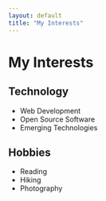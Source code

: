 ```yaml
---
layout: default
title: "My Interests"
---
```


# My Interests

## Technology
- Web Development
- Open Source Software
- Emerging Technologies

## Hobbies
- Reading
- Hiking
- Photography